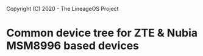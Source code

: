 Copyright (C) 2020 - The LineageOS Project

Common device tree for ZTE & Nubia MSM8996 based devices
==============
